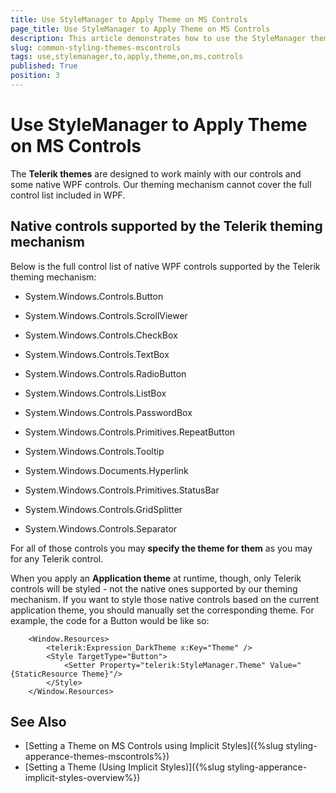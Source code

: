 ```yaml
---
title: Use StyleManager to Apply Theme on MS Controls
page_title: Use StyleManager to Apply Theme on MS Controls
description: This article demonstrates how to use the StyleManager theming mechanism to apply a theme on MS controls.
slug: common-styling-themes-mscontrols
tags: use,stylemanager,to,apply,theme,on,ms,controls
published: True
position: 3
---
```


# Use StyleManager to Apply Theme on MS Controls

 The __Telerik themes__ are designed to work mainly with our controls and some native WPF controls. Our theming mechanism cannot cover the full control list included in WPF.    

## Native controls supported by the Telerik theming mechanism

Below is the full control list of native WPF controls supported by the Telerik theming mechanism:        

* System.Windows.Controls.Button

* System.Windows.Controls.ScrollViewer

* System.Windows.Controls.CheckBox

* System.Windows.Controls.TextBox

* System.Windows.Controls.RadioButton

* System.Windows.Controls.ListBox

* System.Windows.Controls.PasswordBox

* System.Windows.Controls.Primitives.RepeatButton

* System.Windows.Controls.Tooltip

* System.Windows.Documents.Hyperlink

* System.Windows.Controls.Primitives.StatusBar

* System.Windows.Controls.GridSplitter

* System.Windows.Controls.Separator

For all of those controls you may __specify the theme for them__ as you may for any Telerik control.

When you apply an __Application theme__ at runtime, though, only Telerik controls will be styled - not the native ones supported by our theming mechanism. If you want to style those native controls based on the current application theme, you should manually set the corresponding theme. For example, the code for a Button would be like so:

```XAML
	<Window.Resources>
		<telerik:Expression_DarkTheme x:Key="Theme" />
		<Style TargetType="Button">
	        <Setter Property="telerik:StyleManager.Theme" Value="{StaticResource Theme}"/>
	    </Style>
	</Window.Resources>
```

## See Also  
 * [Setting a Theme on MS Controls using Implicit Styles]({%slug styling-apperance-themes-mscontrols%})
 * [Setting a Theme (Using  Implicit Styles)]({%slug styling-apperance-implicit-styles-overview%})

